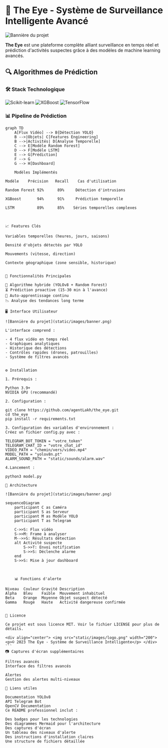 # 🚀 The Eye - Système de Surveillance Intelligente Avancé

![Bannière du projet](static/images/banner.png)

**The Eye** est une plateforme complète alliant surveillance en temps réel et prédiction d'activités suspectes grâce à des modèles de machine learning avancés.

## 🔍 Algorithmes de Prédiction

### 🛠️ Stack Technologique
![Scikit-learn](https://img.shields.io/badge/Scikit--learn-1.2+-blue?logo=scikit-learn)
![XGBoost](https://img.shields.io/badge/XGBoost-1.7+-green?logo=xgboost)
![TensorFlow](https://img.shields.io/badge/TensorFlow-2.12+-orange?logo=tensorflow)

### 📊 Pipeline de Prédiction
```mermaid
graph TD
    A[Flux Vidéo] --> B{Détection YOLO}
    B -->|Objets| C[Features Engineering]
    B -->|Activités| D[Analyse Temporelle]
    C --> E[Modèle Random Forest]
    D --> F[Modèle LSTM]
    E --> G[Prédiction]
    F --> G
    G --> H[Dashboard]

    Modèles Implémentés

Modèle	  Précision	  Recall	Cas d'utilisation

Random Forest 92%	   89%	   Détection d'intrusions

XGBoost	      94%	   91%	   Prédiction temporelle

LSTM	      89%	   85%	  Séries temporelles complexes



📈 Features Clés

Variables temporelles (heures, jours, saisons)

Densité d'objets détectés par YOLO

Mouvements (vitesse, direction)

Contexte géographique (zone sensible, historique)


🌟 Fonctionnalités Principales 

🤖 Algorithme hybride (YOLOv8 + Random Forest)
⏳ Prédiction proactive (15-30 min à l'avance)
🔄 Auto-apprentissage continu
📉 Analyse des tendances long terme

🖥️ Interface Utilisateur

![Bannière du projet](static/images/banner.png)

L'interface comprend :

- 4 flux vidéo en temps réel
- Graphiques analytiques
- Historique des détections
- Contrôles rapides (drones, patrouilles)
- Système de filtres avancés


⚙️ Installation

1. Prérequis :

Python 3.9+
NVIDIA GPU (recommandé)

2. Configuration :

git clone https://github.com/agentLakh/the_eye.git
cd the_eye
pip install -r requirements.txt

3. Configuration des variables d'environnement :
Créez un fichier config.py avec :

TELEGRAM_BOT_TOKEN = "votre_token"
TELEGRAM_CHAT_ID = "votre_chat_id"
VIDEO_PATH = "chemin/vers/video.mp4"
MODEL_PATH = "yolov8n.pt"
ALARM_SOUND_PATH = "static/sounds/alarm.wav"

4.Lancement :

python3 model.py

📡 Architecture

![Bannière du projet](static/images/banner.png)

sequenceDiagram
    participant C as Caméra
    participant S as Serveur
    participant M as Modèle YOLO
    participant T as Telegram
    
    C->>S: Flux vidéo
    S->>M: Frame à analyser
    M-->>S: Résultats détection
    alt Activité suspecte
        S->>T: Envoi notification
        S->>S: Déclenche alarme
    end
    S->>S: Mise à jour dashboard



    📊 Fonctions d'alerte

Niveau	Couleur	Gravité	Description
Alpha	Bleu	Faible	Mouvement inhabituel
Beta	Orange	Moyenne	Objet suspect détecté
Gamma	Rouge	Haute	Activité dangereuse confirmée


📄 Licence

Ce projet est sous licence MIT. Voir le fichier LICENSE pour plus de détails.

<div align="center"> <img src="static/images/logo.png" width="200"> <p>© 2023 The Eye - Système de Surveillance Intelligente</p> </div> ```
📷 Captures d'écran supplémentaires

Filtres avancés
Interface des filtres avancés

Alertes
Gestion des alertes multi-niveaux

🔗 Liens utiles

Documentation YOLOv8
API Telegram Bot
OpenCV Documentation
Ce README professionnel inclut :

Des badges pour les technologies
Des diagrammes Mermaid pour l'architecture
Des captures d'écran
Un tableau des niveaux d'alerte
Des instructions d'installation claires
Une structure de fichiers détaillée
